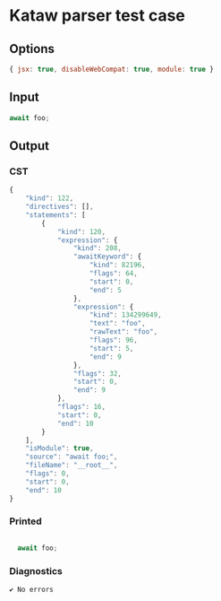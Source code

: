 # Kataw parser test case

## Options

`````js
{ jsx: true, disableWebCompat: true, module: true }
`````

## Input

`````js
await foo;
`````

## Output

### CST

```javascript
{
    "kind": 122,
    "directives": [],
    "statements": [
        {
            "kind": 120,
            "expression": {
                "kind": 208,
                "awaitKeyword": {
                    "kind": 82196,
                    "flags": 64,
                    "start": 0,
                    "end": 5
                },
                "expression": {
                    "kind": 134299649,
                    "text": "foo",
                    "rawText": "foo",
                    "flags": 96,
                    "start": 5,
                    "end": 9
                },
                "flags": 32,
                "start": 0,
                "end": 9
            },
            "flags": 16,
            "start": 0,
            "end": 10
        }
    ],
    "isModule": true,
    "source": "await foo;",
    "fileName": "__root__",
    "flags": 0,
    "start": 0,
    "end": 10
}
```

### Printed

```javascript

  await foo;

```

### Diagnostics

```javascript
✔ No errors
```

